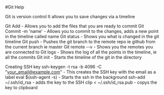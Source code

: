#Git Help

Git is version control
It allows you to save changes via a timeline

Git Add - Allows you to add the files that you are ready to commit
Git Commit -m 'name' - Allows you to commit to the changes, adds a new point in the timeline called name
Git status - Shows you what is changed in the git timeline
Git push <remote repo> <branch> - Pushes the git branch to the remote repo ie github from the current branch ie master
Git remote --v - Shows you the remotes you are connected to
Git logs - Shows the log of all the points in the timeline, ie all the commits
Git init - Starts the timeline of the git in the directory

Creating SSH key
ssh-keygen -t rsa -b 4096 -C "your_email@example.com" - This creates the SSH key with the email as a label
eval $(ssh-agent -s) - Starts the ssh in the background
ssh-add ~/.ssh/id_rsa - adds the key to the SSH
clip < ~/.ssh/id_rsa.pub - copys the key to clipboard
